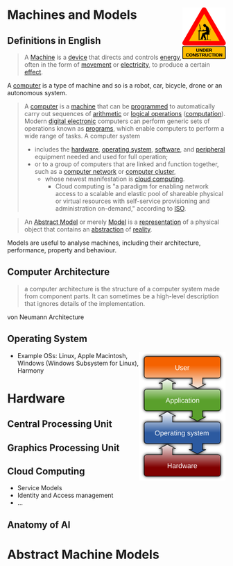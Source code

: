 # Machines and Models <img src="./images/UnderConstructionWarningGeekByDominiqueChappard_OpenClipArt.png" width="100" align="right" alt="Under Construction">

## Definitions in English

> A [Machine](https://en.wiktionary.org/wiki/machine) is a [device](https://en.wiktionary.org/wiki/device) that directs and controls [energy](https://en.wiktionary.org/wiki/energy#English), often in the form of [movement](https://en.wiktionary.org/wiki/movement#English) or [electricity](https://en.wiktionary.org/wiki/electricity#English), to produce a certain [effect](https://en.wiktionary.org/wiki/effect). 

A [computer](https://en.wikipedia.org/wiki/Computer#Digital_computers) is a type of machine and so is a robot, car, bicycle, drone or an autonomous system.

> A [computer](https://en.wikipedia.org/wiki/Computer) is a [machine](https://en.wikipedia.org/wiki/Machine) that can be [programmed](https://en.wikipedia.org/wiki/Computer_programming) to automatically carry out sequences of [arithmetic](https://en.wikipedia.org/wiki/Arithmetic) or [logical operations](https://en.wikipedia.org/wiki/Logical_operations) ([computation](https://en.wikipedia.org/wiki/Computation)). 
> Modern [digital electronic](https://en.wikipedia.org/wiki/Digital_electronic) computers can perform generic sets of operations known as [programs](https://en.wikipedia.org/wiki/Computer_program), which enable computers to perform a wide range of tasks.
> A computer system
> - includes the [hardware](https://en.wikipedia.org/wiki/Computer_hardware), [operating system](https://en.wikipedia.org/wiki/Operating_system), [software](https://en.wikipedia.org/wiki/Software), and [peripheral](https://en.wikipedia.org/wiki/Peripheral) equipment needed and used for full operation; 
>  - or to a group of computers that are linked and function together, such as a [computer network](https://en.wikipedia.org/wiki/Computer_network) or [computer cluster](https://en.wikipedia.org/wiki/Computer_cluster), 
>    - whose newest manifestation is [cloud computing](https://en.wikipedia.org/wiki/Cloud_computing). 
>      - Cloud computing is "a paradigm for enabling network access to a scalable and elastic pool of shareable physical or virtual resources with self-service provisioning and administration on-demand," according to [ISO](https://en.wikipedia.org/wiki/International_Organization_for_Standardization).

> An [Abstract Model](https://en.wiktionary.org/wiki/abstract_model#English) or merely [Model](https://en.wiktionary.org/wiki/model#English) is a [representation](https://en.wiktionary.org/wiki/representation) of a physical object that contains an [abstraction](https://en.wiktionary.org/wiki/abstraction#English) of [reality](https://en.wiktionary.org/wiki/reality#English).

Models are useful to analyse machines, including their architecture, performance, property and behaviour.

## Computer Architecture 

> a computer architecture is the structure of a computer system made from component parts. It can sometimes be a high-level description that ignores details of the implementation.

von Neumann Architecture

## Operating System

<a href="https://en.wikipedia.org/wiki/File:Operating_system_placement.svg"><img src="./images/250px-Operating_system_placement.svg.png" width="200" align="right" alt="OS"> </a>


- Example OSs: Linux, Apple Macintosh, Windows (Windows Subsystem for Linux), Harmony

# Hardware 

## Central Processing Unit

## Graphics Processing Unit

## Cloud Computing

- Service Models
- Identity and Access management
- ...


## Anatomy of AI

# Abstract Machine Models
